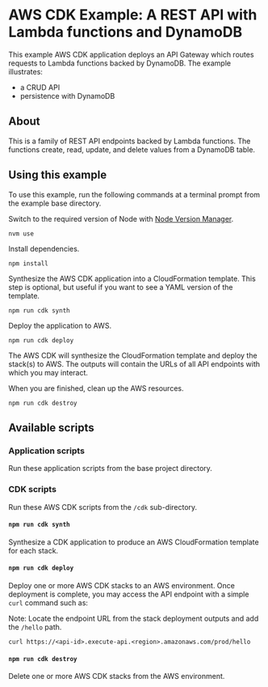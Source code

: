 # AWS CDK Example: A REST API with Lambda functions and DynamoDB

This example AWS CDK application deploys an API Gateway which routes requests to Lambda functions backed by DynamoDB. The example illustrates:

- a CRUD API
- persistence with DynamoDB

## About

This is a family of REST API endpoints backed by Lambda functions. The functions create, read, update, and delete values from a DynamoDB table.

## Using this example

To use this example, run the following commands at a terminal prompt from the example base directory.

Switch to the required version of Node with [Node Version Manager](https://github.com/nvm-sh/nvm).

```
nvm use
```

Install dependencies.

```
npm install
```

Synthesize the AWS CDK application into a CloudFormation template. This step is optional, but useful if you want to see a YAML version of the template.

```
npm run cdk synth
```

Deploy the application to AWS.

```
npm run cdk deploy
```

The AWS CDK will synthesize the CloudFormation template and deploy the stack(s) to AWS. The outputs will contain the URLs of all API endpoints with which you may interact.

When you are finished, clean up the AWS resources.

```
npm run cdk destroy
```

## Available scripts

### Application scripts

Run these application scripts from the base project directory.

### CDK scripts

Run these AWS CDK scripts from the `/cdk` sub-directory.

#### `npm run cdk synth`

Synthesize a CDK application to produce an AWS CloudFormation template for each stack.

#### `npm run cdk deploy`

Deploy one or more AWS CDK stacks to an AWS environment. Once deployment is complete, you may access the API endpoint with a simple `curl` command such as:

Note: Locate the endpoint URL from the stack deployment outputs and add the `/hello` path.

```
curl https://<api-id>.execute-api.<region>.amazonaws.com/prod/hello
```

#### `npm run cdk destroy`

Delete one or more AWS CDK stacks from the AWS environment.
